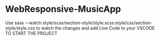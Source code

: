 # WebResponsive-MusicApp
 Use sass --watch style/scss/section-style/style.scss:style/css/section-style/style.css to watch the changes and add Live Code to your VSCODE TO START THE PROJECT 
